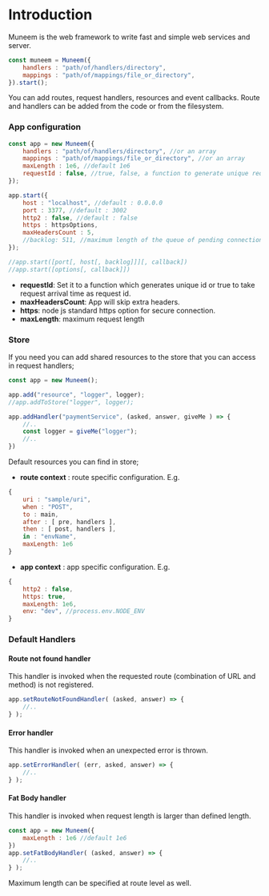 # Introduction

Muneem is the web framework to write fast and simple web services and server.

```JavaScript
const muneem = Muneem({
    handlers : "path/of/handlers/directory",
    mappings : "path/of/mappings/file_or_directory",
}).start();
```

You can add routes, request handlers, resources and event callbacks. Route and handlers can be added from the code or from the filesystem.

### App configuration 

```js
const app = new Muneem({
    handlers : "path/of/handlers/directory", //or an array
    mappings : "path/of/mappings/file_or_directory", //or an array
    maxLength : 1e6, //default 1e6
    requestId : false, //true, false, a function to generate unique request id
});

app.start({
    host : "localhost", //default : 0.0.0.0
    port : 3377, //default : 3002
    http2 : false, //default : false
    https : httpsOptions,
    maxHeadersCount : 5,
    //backlog: 511, //maximum length of the queue of pending connections
});

//app.start([port[, host[, backlog]]][, callback])
//app.start([options[, callback]])
```

* **requestId**: Set it to a function which generates unique id or true to take request arrival time as request id.
* **maxHeadersCount**: App will skip extra headers.
* **https**: node js standard https option for secure connection.
* **maxLength**: maximum request length

### Store

If you need you can add shared resources to the store that you can access in request handlers;

```JavaScript
const app = new Muneem();

app.add("resource", "logger", logger);
//app.addToStore("logger", logger);

app.addHandler("paymentService", (asked, answer, giveMe ) => {
    //..
    const logger = giveMe("logger");
    //..
})
```

Default resources you can find in store;

* **route context** : route specific configuration. E.g.

```js
{
    uri : "sample/uri", 
    when : "POST", 
    to : main, 
    after : [ pre, handlers ], 
    then : [ post, handlers ], 
    in : "envName",
    maxLength: 1e6
}
```

* **app context** : app specific configuration. E.g.
```js
{
    http2 : false,
    https: true,
    maxLength: 1e6,
    env: "dev", //process.env.NODE_ENV
}
```

### Default Handlers

#### Route not found handler
This handler is invoked when the requested route (combination of URL and method) is not registered.

```JavaScript
app.setRouteNotFoundHandler( (asked, answer) => {
    //..
} );
```

#### Error handler
This handler is invoked when an unexpected error is thrown.

```JavaScript
app.setErrorHandler( (err, asked, answer) => {
    //..
} );
```

#### Fat Body handler
This handler is invoked when request length is larger than defined length.

```JavaScript
const app = new Muneem({
    maxLength : 1e6 //default 1e6
})
app.setFatBodyHandler( (asked, answer) => {
    //..
} );
```

Maximum length can be specified at route level as well.